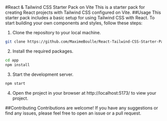 #React & Tailwind CSS Starter Pack on Vite
This is a starter pack for creating React projects with Tailwind CSS configured on Vite. 
##Usage
This starter pack includes a basic setup for using Tailwind CSS with React. To start building your own components and styles, follow these steps:

 1. Clone the repository to your local machine.

```bash
git clone https://github.com/MaximeBoulle/React-Tailwind-CSS-Starter-Pack-on-Vite.git
```
2. Install the required packages.

```bash
cd app
npm install
```
3. Start the development server.

```bash
npm start
```
4. Open the project in your browser at http://localhost:5173/ to view your project.

##Contributing
Contributions are welcome! If you have any suggestions or find any issues, please feel free to open an issue or a pull request.